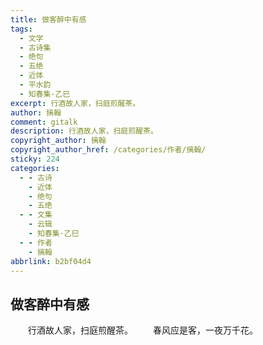 ```yaml
---
title: 做客醉中有感
tags:
  - 文学
  - 古诗集
  - 绝句
  - 五绝
  - 近体
  - 平水韵
  - 知春集·乙巳
excerpt: 行酒故人家，扫庭煎醒茶。
author: 摛翰
comment: gitalk
description: 行酒故人家，扫庭煎醒茶。
copyright_author: 摛翰
copyright_author_href: /categories/作者/摛翰/
sticky: 224
categories:
  - - 古诗
    - 近体
    - 绝句
    - 五绝
  - - 文集
    - 云辑
    - 知春集·乙巳
  - - 作者
    - 摛翰
abbrlink: b2bf04d4
---
```

## 做客醉中有感
&emsp;&emsp;行酒故人家，扫庭煎醒茶。
&emsp;&emsp;春风应是客，一夜万千花。
